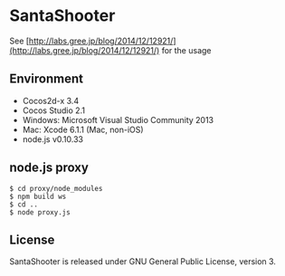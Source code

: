 SantaShooter
===

See [http://labs.gree.jp/blog/2014/12/12921/](http://labs.gree.jp/blog/2014/12/12921/) for the usage

Environment
---

* Cocos2d-x 3.4
* Cocos Studio 2.1
* Windows: Microsoft Visual Studio Community 2013
* Mac: Xcode 6.1.1 (Mac, non-iOS)
* node.js v0.10.33

node.js proxy
---

    $ cd proxy/node_modules
    $ npm build ws
    $ cd ..
    $ node proxy.js

License
---

SantaShooter is released under GNU General Public License, version 3.

